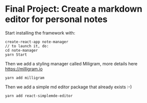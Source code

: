 # Final Project: Create a markdown editor for personal notes

Start installing the framework with:
``` 
create-react-app note-manager
// to launch it, do:
cd note-manager
yarn Start
```
Then we add a styling manager called Miligram, more details here https://milligram.io
```
yarn add milligram
```
Then we add a simple md editor package that already exists :-)
```
yarn add react-simplemde-editor
```
